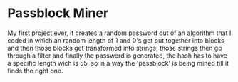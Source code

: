 # Passblock Miner
My first project ever, it creates a random password out of an algorithm that I coded in which an random length of 1 and 0's get put together into blocks and then those blocks get transformed into strings, those strings then go through a filter and finally the password is generated, the hash has to have a specific length wich is 55, so in a way the 'passblock' is being mined till it finds the right one.
